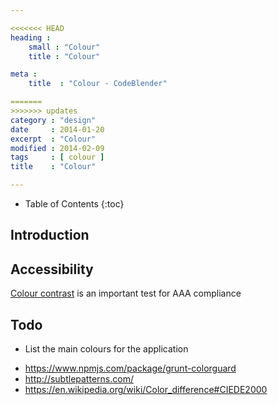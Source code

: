 ```yaml
---

<<<<<<< HEAD
heading :
    small : "Colour"
    title : "Colour"

meta :
    title  : "Colour - CodeBlender"

=======
>>>>>>> updates
category : "design"
date     : 2014-01-20
excerpt  : "Colour"
modified : 2014-02-09
tags     : [ colour ]
title    : "Colour"

---
```


* Table of Contents
{:toc}

## Introduction

## Accessibility

[Colour contrast][] is an important test for AAA compliance

## Todo

* List the main colours for the application

[Colour contrast]:http://www.snook.ca/technical/colour_contrast/colour.html

- https://www.npmjs.com/package/grunt-colorguard
- http://subtlepatterns.com/
- https://en.wikipedia.org/wiki/Color_difference#CIEDE2000
